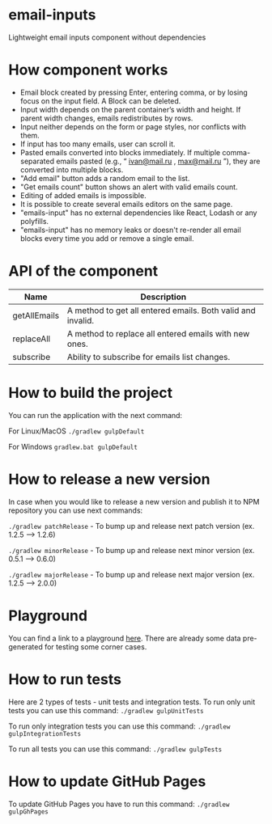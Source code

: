 # email-inputs
Lightweight email inputs component without dependencies

# How component works

* Email block created by pressing Enter, entering comma, or by losing focus on the
  input field. A Block can be deleted.
* Input width depends on the parent container’s width and height. If parent width changes,
  emails redistributes by rows.
* Input neither depends on the form or page styles, nor conflicts with them.
* If input has too many emails, user can scroll it.
* Pasted emails converted into blocks immediately. If multiple comma-separated
  emails pasted (e.g., “ ivan@mail.ru , max@mail.ru ”), they are converted into multiple
  blocks.
* "Add email" button adds a random email to the list.
* "Get emails count" button shows an alert with valid emails count.
* Editing of added emails is impossible.
* It is possible to create several emails editors on the same page.
* "emails-input" has no external dependencies like React, Lodash or any polyfills.
* "emails-input" has no memory leaks or doesn't re-render all email blocks every time you add or remove a single email.

# API of the component

|Name|Description|
|----|-----------|
|getAllEmails|A method to get all entered emails. Both valid and invalid.|
|replaceAll|A method to replace all entered emails with new ones.|
|subscribe|Ability to subscribe for emails list changes.|

# How to build the project
You can run the application with the next command:

For Linux/MacOS `./gradlew gulpDefault`

For Windows  `gradlew.bat gulpDefault`

# How to release a new version

In case when you would like to release a new version and publish it to NPM repository you can use next commands:
 
 `./gradlew patchRelease` - To bump up and release next patch version (ex. 1.2.5 --> 1.2.6) 
 
 `./gradlew minorRelease` - To bump up and release next minor version (ex. 0.5.1 --> 0.6.0)
 
 `./gradlew majorRelease` - To bump up and release next major version (ex. 1.2.5 --> 2.0.0)

# Playground

You can find a link to a playground [here](https://acierto.github.io/email-inputs/).
There are already some data pre-generated for testing some corner cases.

# How to run tests

Here are 2 types of tests - unit tests and integration tests.
To run only unit tests you can use this command:
`./gradlew gulpUnitTests`

To run only integration tests you can use this command:
`./gradlew gulpIntegrationTests`

To run all tests you can use this command:
`./gradlew gulpTests`

# How to update GitHub Pages

To update GitHub Pages you have to run this command:
`./gradlew gulpGhPages`
